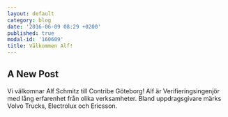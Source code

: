 ```yaml
---
layout: default
category: blog
date: '2016-06-09 08:29 +0200'
published: true
modal-id: '160609'
title: Välkommen Alf!
---
```

## A New Post

Vi välkomnar Alf Schmitz till Contribe Göteborg!
Alf är Verifieringsingenjör med lång erfarenhet från olika verksamheter. Bland uppdragsgivare märks Volvo Trucks, Electrolux och Ericsson.
